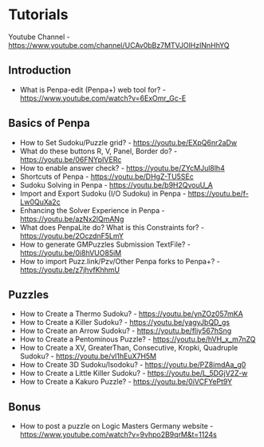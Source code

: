 # Tutorials
Youtube Channel - https://www.youtube.com/channel/UCAv0bBz7MTVJOlHzINnHhYQ

## Introduction
* What is Penpa-edit (Penpa+) web tool for? - https://www.youtube.com/watch?v=6ExOmr_Gc-E

## Basics of Penpa
* How to Set Sudoku/Puzzle grid? - https://youtu.be/EXpQ6nr2aDw
* What do these buttons R, V, Panel, Border do? - https://youtu.be/06FNYpIVERc
* How to enable answer check? - https://youtu.be/ZYcMJul8lh4
* Shortcuts of Penpa - https://youtu.be/DHgZ-TU5SEc
* Sudoku Solving in Penpa - https://youtu.be/b9H2QvouU_A
* Import and Export Sudoku (I/O Sudoku) in Penpa - https://youtu.be/f-Lw0QuXa2c
* Enhancing the Solver Experience in Penpa - https://youtu.be/azNx2lQmANg
* What does PenpaLite do? What is this Constraints for? - https://youtu.be/2OczdnF5LmY
* How to generate GMPuzzles Submission TextFile? - https://youtu.be/0i8hVUO85iM
* How to import Puzz.link/Pzv/Other Penpa forks to Penpa+? - https://youtu.be/z7jhvfKhhmU

## Puzzles
* How to Create a Thermo Sudoku? - https://youtu.be/ynZOz057mKA
* How to Create a Killer Sudoku? - https://youtu.be/yagyJbQD_gs
* How to Create an Arrow Sudoku? - https://youtu.be/fliy567hSng
* How to Create a Pentominous Puzzle? - https://youtu.be/hVH_x_m7nZQ
* How to Create a XV, GreaterThan, Consecutive, Kropki, Quadruple Sudoku? - https://youtu.be/vl1hEuX7H5M
* How to Create 3D Sudoku/Isodoku? - https://youtu.be/PZ8imdAa_g0
* How to Create a Little Killer Sudoku? - https://youtu.be/L_5DGjV2Z-w
* How to Create a Kakuro Puzzle? - https://youtu.be/0iVCFYePt9Y

## Bonus
* How to post a puzzle on Logic Masters Germany website - https://www.youtube.com/watch?v=9vhpo2B9qrM&t=1124s
